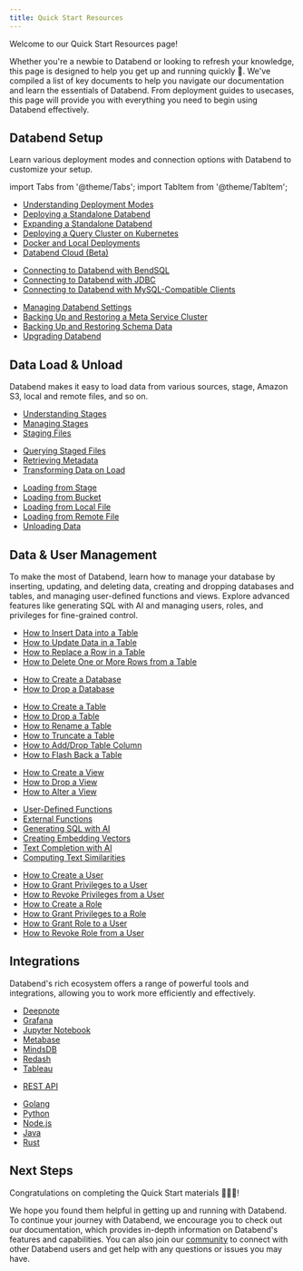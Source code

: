 ```yaml
---
title: Quick Start Resources
---
```

Welcome to our Quick Start Resources page! 

Whether you're a newbie to Databend or looking to refresh your knowledge, this page is designed to help you get up and running quickly 🚀. We've compiled a list of key documents to help you navigate our documentation and learn the essentials of Databend. From deployment guides to usecases, this page will provide you with everything you need to begin using Databend effectively.

## Databend Setup

Learn various deployment modes and connection options with Databend to customize your setup.

import Tabs from '@theme/Tabs';
import TabItem from '@theme/TabItem';

<Tabs>
<TabItem value="Deploy" label="Deploy" default>

* [Understanding Deployment Modes](/doc/deploy/understanding-deployment-modes)
* [Deploying a Standalone Databend](/doc/deploy/deploying-databend)
* [Expanding a Standalone Databend](/doc/deploy/expanding-to-a-databend-cluster)
* [Deploying a Query Cluster on Kubernetes](/doc/deploy/cluster/deploying-databend-on-kubernetes)
* [Docker and Local Deployments](/doc/deploy/deploying-local)
* [Databend Cloud (Beta)](/doc/cloud/)

</TabItem>

<TabItem value="Connect" label="Connect">

* [Connecting to Databend with BendSQL](/doc/sql-clients/bendsql)
* [Connecting to Databend with JDBC](/doc/sql-clients/jdbc)
* [Connecting to Databend with MySQL-Compatible Clients](/doc/sql-clients/mysql)

</TabItem>

<TabItem value="Manage" label="Manage">

* [Managing Databend Settings](/doc/sql-reference/manage-settings)
* [Backing Up and Restoring a Meta Service Cluster](/doc/deploy/cluster/metasrv-backup-restore)
* [Backing Up and Restoring Schema Data](/doc/deploy/upgrade/backup-and-restore-schema)
* [Upgrading Databend](/doc/deploy/upgrade/upgrade)

</TabItem>
</Tabs>

## Data Load & Unload

Databend makes it easy to load data from various sources, stage, Amazon S3, local and remote files, and so on.

<Tabs>
<TabItem value="Stage" label="Stage" default>

* [Understanding Stages](/doc/load-data/stage/whystage)
* [Managing Stages](/doc/load-data/stage/manage-stages)
* [Staging Files](/doc/load-data/stage/manage-stages)

</TabItem>

<TabItem value="Query&Transform" label="Query & Transform" default>

* [Querying Staged Files](/doc/load-data/transform/querying-stage)
* [Retrieving Metadata](/doc/load-data/transform/querying-metadata)
* [Transforming Data on Load](/doc/load-data/transform/data-load-transform)

</TabItem>

<TabItem value="Load&Unload" label="Load & Unload">

* [Loading from Stage](/doc/load-data/load/stage)
* [Loading from Bucket](/doc/load-data/load/s3)
* [Loading from Local File](/doc/load-data/load/local)
* [Loading from Remote File](/doc/load-data/load/http)
* [Unloading Data](/doc/load-data/unload)

</TabItem>

</Tabs>


## Data & User Management

To make the most of Databend, learn how to manage your database by inserting, updating, and deleting data, creating and dropping databases and tables, and managing user-defined functions and views. Explore advanced features like generating SQL with AI and managing users, roles, and privileges for fine-grained control.

<Tabs>
<TabItem value="Data" label="Data" default>

* [How to Insert Data into a Table](/doc/sql-commands/dml/dml-insert)
* [How to Update Data in a Table](/doc/sql-commands/dml/dml-update)
* [How to Replace a Row in a Table](/doc/sql-commands/dml/dml-replace)
* [How to Delete One or More Rows from a Table](/doc/sql-commands/dml/dml-delete-from)

</TabItem>

<TabItem value="Database" label="Database" >

* [How to Create a Database](/doc/sql-commands/ddl/database/ddl-create-database)
* [How to Drop a Database](/doc/sql-commands/ddl/database/ddl-drop-database)

</TabItem>

<TabItem value="Table" label="Table" >

* [How to Create a Table](/doc/sql-commands/ddl/table/ddl-create-table)
* [How to Drop a Table](/doc/sql-commands/ddl/table/ddl-drop-table)
* [How to Rename a Table](/doc/sql-commands/ddl/table/ddl-rename-table)
* [How to Truncate a Table](/doc/sql-commands/ddl/table/ddl-truncate-table)
* [How to Add/Drop Table Column](/doc/sql-commands/ddl/table/alter-table-column)
* [How to Flash Back a Table](/doc/sql-commands/ddl/table/flashback-table)

</TabItem>

<TabItem value="View" label="View" >

* [How to Create a View](/doc/sql-commands/ddl/view/ddl-create-view)
* [How to Drop a View](/doc/sql-commands/ddl/view/ddl-drop-view)
* [How to Alter a View](/doc/sql-commands/ddl/view/ddl-alter-view)

</TabItem>

<TabItem value="Function" label="Function" >

* [User-Defined Functions](/doc/sql-commands/ddl/udf/)
* [External Functions](/doc/sql-commands/ddl/external-function/)
* [Generating SQL with AI](/doc/sql-functions/ai-functions/ai-to-sql)
* [Creating Embedding Vectors](/doc/sql-functions/ai-functions/ai-embedding-vector)
* [Text Completion with AI](/doc/sql-functions/ai-functions/ai-text-completion)
* [Computing Text Similarities](/doc/sql-functions/ai-functions/ai-cosine-distance)

</TabItem>

<TabItem value="User" label="User" >

* [How to Create a User](/doc/sql-commands/ddl/user/user-create-user)
* [How to Grant Privileges to a User](/doc/sql-commands/ddl/user/grant-privileges)
* [How to Revoke Privileges from a User](/doc/sql-commands/ddl/user/revoke-privileges)
* [How to Create a Role](/doc/sql-commands/ddl/user/user-create-role)
* [How to Grant Privileges to a Role](/doc/sql-commands/ddl/user/grant-privileges)
* [How to Grant Role to a User](/doc/sql-commands/ddl/user/grant-role)
* [How to Revoke Role from a User](/doc/sql-commands/ddl/user/revoke-role)

</TabItem>
</Tabs>

## Integrations

Databend's rich ecosystem offers a range of powerful tools and integrations, allowing you to work more efficiently and effectively.

<Tabs>
<TabItem value="Visualizations" label="Visualizations" default>

* [Deepnote](../12-visualize/deepnote.md)
* [Grafana](../12-visualize/grafana.md)
* [Jupyter Notebook](../12-visualize/jupyter.md)
* [Metabase](../12-visualize/metabase.md)
* [MindsDB](../12-visualize/mindsdb.md)
* [Redash](../12-visualize/redash.md)
* [Tableau](../12-visualize/tableau.md)

</TabItem>

<TabItem value="APIs" label="APIs" default>

* [REST API](../03-develop/00-apis/index.md)

</TabItem>

<TabItem value="Languages" label="Languages">

* [Golang](../03-develop/00-golang.md)
* [Python](../03-develop/01-python.md)
* [Node.js](../03-develop/02-nodejs.md)
* [Java](../03-develop/03-jdbc.md)
* [Rust](../03-develop/04-rust.md)

</TabItem>
</Tabs>

## Next Steps

Congratulations on completing the Quick Start materials 👏👏👏! 

We hope you found them helpful in getting up and running with Databend. To continue your journey with Databend, we encourage you to check out our documentation, which provides in-depth information on Databend's features and capabilities. You can also join our [community](../00-overview/index.md#community) to connect with other Databend users and get help with any questions or issues you may have.
